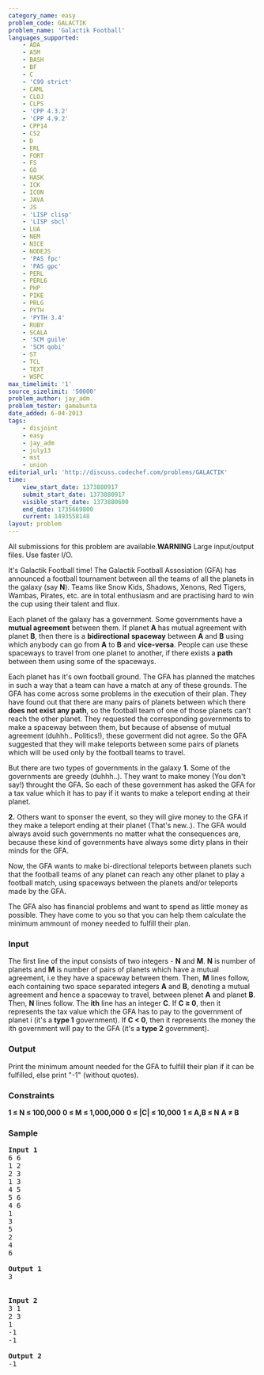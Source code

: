 ```yaml
---
category_name: easy
problem_code: GALACTIK
problem_name: 'Galactik Football'
languages_supported:
    - ADA
    - ASM
    - BASH
    - BF
    - C
    - 'C99 strict'
    - CAML
    - CLOJ
    - CLPS
    - 'CPP 4.3.2'
    - 'CPP 4.9.2'
    - CPP14
    - CS2
    - D
    - ERL
    - FORT
    - FS
    - GO
    - HASK
    - ICK
    - ICON
    - JAVA
    - JS
    - 'LISP clisp'
    - 'LISP sbcl'
    - LUA
    - NEM
    - NICE
    - NODEJS
    - 'PAS fpc'
    - 'PAS gpc'
    - PERL
    - PERL6
    - PHP
    - PIKE
    - PRLG
    - PYTH
    - 'PYTH 3.4'
    - RUBY
    - SCALA
    - 'SCM guile'
    - 'SCM qobi'
    - ST
    - TCL
    - TEXT
    - WSPC
max_timelimit: '1'
source_sizelimit: '50000'
problem_author: jay_adm
problem_tester: gamabunta
date_added: 6-04-2013
tags:
    - disjoint
    - easy
    - jay_adm
    - july13
    - mst
    - union
editorial_url: 'http://discuss.codechef.com/problems/GALACTIK'
time:
    view_start_date: 1373880917
    submit_start_date: 1373880917
    visible_start_date: 1373880600
    end_date: 1735669800
    current: 1493558148
layout: problem
---
```

All submissions for this problem are available.**WARNING** Large input/output files. Use faster I/O.

It's Galactik Football time! The Galactik Football Assosiation (GFA) has announced a football tournament between all the teams of all the planets in the galaxy (say **N**). Teams like Snow Kids, Shadows, Xenons, Red Tigers, Wambas, Pirates, etc. are in total enthusiasm and are practising hard to win the cup using their talent and flux.

Each planet of the galaxy has a government. Some governments have a **mutual agreement** between them. If planet **A** has mutual agreement with planet **B**, then there is a **bidirectional** **spaceway** between **A** and **B** using which anybody can go from **A** to **B** and **vice-versa**. People can use these spaceways to travel from one planet to another, if there exists a **path** between them using some of the spaceways.

Each planet has it's own football ground. The GFA has planned the matches in such a way that a team can have a match at any of these grounds. The GFA has come across some problems in the execution of their plan. They have found out that there are many pairs of planets between which there **does not exist any path**, so the football team of one of those planets can't reach the other planet. They requested the corresponding governments to make a spaceway between them, but because of absense of mutual agreement (duhhh.. Politics!), these goverment did not agree. So the GFA suggested that they will make teleports between some pairs of planets which will be used only by the football teams to travel.

But there are two types of governments in the galaxy
**1.** Some of the governments are greedy (duhhh..). They want to make money (You don't say!) throught the GFA. So each of these government has asked the GFA for a tax value which it has to pay if it wants to make a teleport ending at their planet.

**2.** Others want to sponser the event, so they will give money to the GFA if they make a teleport ending at their planet (That's new..). The GFA would always avoid such governments no matter what the consequences are, because these kind of governments have always some dirty plans in their minds for the GFA.

Now, the GFA wants to make bi-directional teleports between planets such that the football teams of any planet can reach any other planet to play a football match, using spaceways between the planets and/or teleports made by the GFA.

The GFA also has financial problems and want to spend as little money as possible. They have come to you so that you can help them calculate the minimum ammount of money needed to fulfill their plan.

### Input

The first line of the input consists of two integers - **N** and **M**. **N** is number of planets and **M** is number of pairs of planets which have a mutual agreement, i.e they have a spaceway between them. Then, **M** lines follow, each containing two space separated integers **A** and **B**, denoting a mutual agreement and hence a spaceway to travel, between plenet **A** and planet **B**. Then, **N** lines follow. The **ith** line has an integer **C**. If **C ≥ 0**, then it represents the tax value which the GFA has to pay to the government of planet i (it's a **type 1** government). If **C &lt; 0**, then it represents the money the ith government will pay to the GFA (it's a **type 2** government).

### Output

Print the minimum amount needed for the GFA to fulfill their plan if it can be fulfilled, else print "-1" (without quotes).

### Constraints

**1 ≤ N ≤ 100,000**
**0 ≤ M ≤ 1,000,000**
**0 ≤ |C| ≤ 10,000**
**1 ≤ A,B ≤ N**
**A ≠ B**

### Sample

<pre>
<b>Input 1</b>
6 6
1 2
2 3
1 3
4 5
5 6
4 6
1
3
5
2
4
6

<b>Output 1</b>
3


<b>Input 2</b>
3 1
2 3
1
-1
-1

<b>Output 2</b>
-1

</pre>